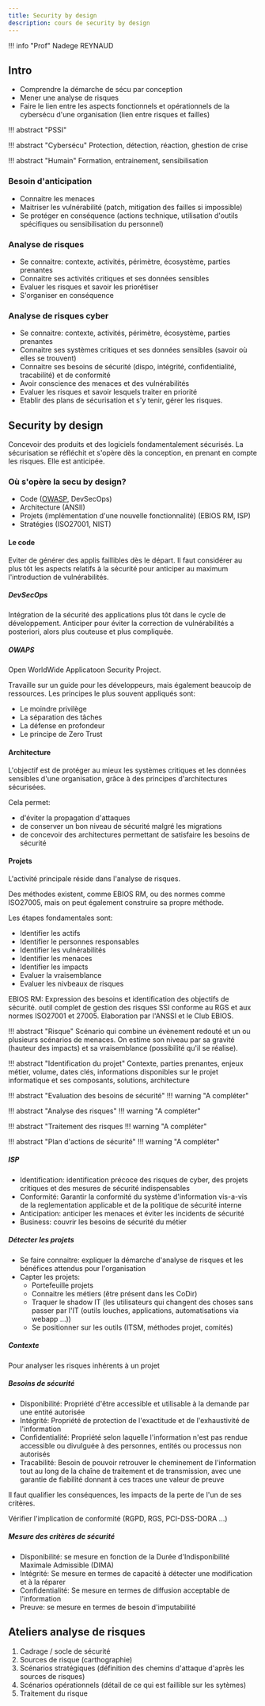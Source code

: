 ```yaml
---
title: Security by design
description: cours de security by design
---
```



!!! info "Prof"
    Nadege REYNAUD

## Intro

- Comprendre la démarche de sécu par conception
- Mener une analyse de risques
- Faire le lien entre les aspects fonctionnels et opérationnels de la cybersécu d'une organisation (lien entre risques et failles)

!!! abstract "PSSI"

!!! abstract "Cybersécu"
    Protection, détection, réaction, ghestion de crise

!!! abstract "Humain"
    Formation, entrainement, sensibilisation

### Besoin d'anticipation

- Connaitre les menaces
- Maitriser les vulnérabilité (patch, mitigation des failles si impossible)
- Se protéger en conséquence (actions technique, utilisation d'outils spécifiques ou sensibilisation du personnel)

### Analyse de risques

- Se connaitre: contexte, activités, périmètre, écosystème, parties prenantes
- Connaitre ses activités critiques et ses données sensibles
- Evaluer les risques et savoir les priorétiser
- S'organiser en conséquence

### Analyse de risques cyber

- Se connaitre: contexte, activités, périmètre, écosystème, parties prenantes
- Connaitre ses systèmes critiques et ses données sensibles (savoir où elles se trouvent)
- Connaitre ses besoins de sécurité (dispo, intégrité, confidentialité, tracabilité) et de conformité
- Avoir conscience des menaces et des vulnérabilités
- Evaluer les risques et savoir lesquels traiter en priorité
- Etablir des plans de sécurisation et s'y tenir, gérer les risques.

## Security by design

Concevoir des produits et des logiciels fondamentalement sécurisés.
La sécurisation se réfléchit et s'opère dès la conception, en prenant en compte les risques.
Elle est anticipée.

### Où s'opère la secu by design?

- Code ([OWASP](https://owasp.org/www-project-developer-guide/draft/), DevSecOps)
- Architecture (ANSII)
- Projets (implémentation d'une nouvelle fonctionnalité) (EBIOS RM, ISP)
- Stratégies (ISO27001, NIST)

#### Le code

Eviter de générer des applis faillibles dès le départ.
Il faut considérer au plus tôt les aspects relatifs à la sécurité pour anticiper au maximum l'introduction de vulnérabilités.

##### DevSecOps

Intégration de la sécurité des applications plus tôt dans le cycle de développement.
Anticiper pour éviter la correction de vulnérabilités a posteriori, alors plus couteuse et plus compliquée.

##### OWAPS

Open WorldWide Applicatoon Security Project.

Travaille sur un guide pour les développeurs, mais également beaucoip de ressources. Les principes le plus souvent appliqués sont:

- Le moindre privilège
- La séparation des tâches
- La défense en profondeur
- Le principe de Zero Trust

#### Architecture

L'objectif est de protéger au mieux les systèmes critiques et les données sensibles d'une organisation, grâce à des principes d'architectures sécurisées.

Cela permet:

- d'éviter la propagation d'attaques
- de conserver un bon niveau de sécurité malgré les migrations
- de concevoir des architectures permettant de satisfaire les besoins de sécurité

#### Projets

L'activité principale réside dans l'analyse de risques.

Des méthodes existent, comme EBIOS RM, ou des normes comme ISO27005, mais on peut également construire sa propre méthode.

Les étapes fondamentales sont:

- Identifier les actifs
- Identifier le personnes responsables
- Identifier les vulnérabilités
- Identifier les menaces
- Identifier les impacts
- Evaluer la vraisemblance
- Evaluer les nivbeaux de risques

EBIOS RM: Expression des besoins et identification des objectifs de sécurité.
outil complet de gestion des risques SSI conforme au RGS et aux normes ISO27001 et 27005.
Elaboration par l'ANSSI et le Club EBIOS.

!!! abstract "Risque"
    Scénario qui combine un évènement redouté et un ou plusieurs scénarios de menaces. On estime son niveau par sa gravité (hauteur des impacts) et sa vraisemblance (possibilité qu'il se réalise).

!!! abstract "Identification du projet"
    Contexte, parties prenantes, enjeux métier, volume, dates clés, informations disponibles sur le projet informatique et ses composants, solutions, architecture

!!! abstract "Evaluation des besoins de sécurité"
    !!! warning "A compléter"

!!! abstract "Analyse des risques"
    !!! warning "A compléter"

!!! abstract "Traitement des risques
    !!! warning "A compléter"

!!! abstract "Plan d'actions de sécurité"
    !!! warning "A compléter"

##### ISP

- Identification: identification précoce des risques de cyber, des projets critiques et des mesures de sécurité indispensables
- Conformité: Garantir la conformité du système d'information vis-a-vis de la reglementation applicable et de la politique de sécurité interne
- Anticipation: anticiper les menaces et éviter les incidents de sécurité
- Business: couvrir les besoins de sécurité du métier

##### Détecter les projets

- Se faire connaitre: expliquer la démarche d'analyse de risques et les bénéfices attendus pour l'organisation
- Capter les projets:
    - Portefeuille projets
    - Connaitre les métiers (être présent dans les CoDir)
    - Traquer le shadow IT (les utilisateurs qui changent des choses sans passer par l'IT (outils louches, applications, automatisations via webapp ...))
    - Se positionner sur les outils (ITSM, méthodes projet, comités)

##### Contexte

Pour analyser les risques inhérents à un projet

##### Besoins de sécurité

- Disponibilité: Propriété d'être accessible et utilisable à la demande par une entité autorisée
- Intégrité: Propriété de protection de l'exactitude et de l'exhaustivité de l'information
- Confidentialité: Propriété selon laquelle l'information n'est pas rendue accessible ou divulguée à des personnes, entités ou processus non autorisés
- Tracabilité: Besoin de pouvoir retrouver le cheminement de l'information tout au long de la chaîne de traitement et de transmission, avec une garantie de fiabilité donnant à ces traces une valeur de preuve

Il faut qualifier les conséquences, les impacts de la perte de l'un de ses critères. 

Vérifier l'implication de conformité (RGPD, RGS, PCI-DSS-DORA ...) 

##### Mesure des critères de sécurité

- Disponibilité: se mesure en fonction de la Durée d'Indisponibilité Maximale Admissible (DIMA)
- Intégrité: Se mesure en termes de capacité à détecter une modification et à la réparer
- Confidentialité: Se mesure en termes de diffusion acceptable de l'information
- Preuve: se mesure en termes de besoin d'imputabilité

## Ateliers analyse de risques

1. Cadrage / socle de sécurité
2. Sources de risque (carthographie)
3. Scénarios stratégiques (définition des chemins d'attaque d'après les sources de risques)
4. Scénarios opérationnels (détail de ce qui est faillible sur les sytèmes)
5. Traitement du risque

